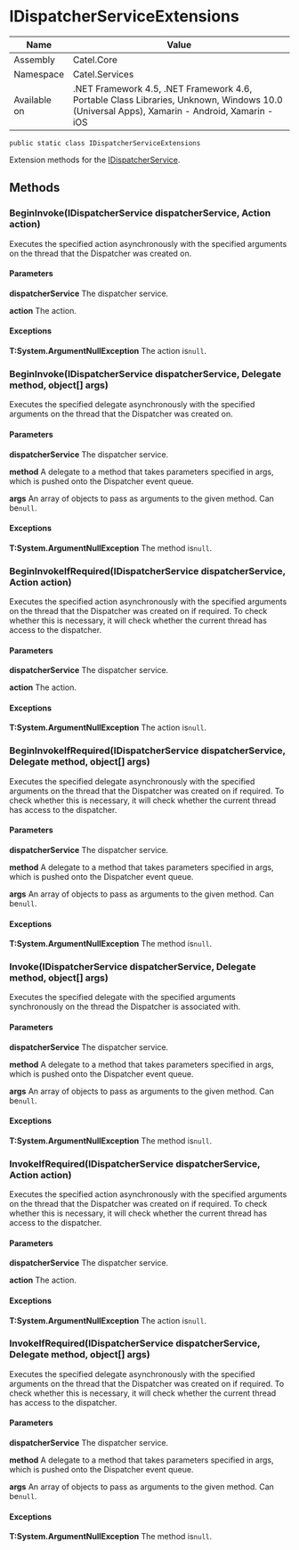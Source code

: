 

# IDispatcherServiceExtensions

Name|Value
---|---
Assembly|Catel.Core
Namespace|Catel.Services
Available on|.NET Framework 4.5, .NET Framework 4.6, Portable Class Libraries, Unknown, Windows 10.0 (Universal Apps), Xamarin - Android, Xamarin - iOS

```
public static class IDispatcherServiceExtensions
```

Extension methods for the [IDispatcherService](#).



## Methods

### BeginInvoke(IDispatcherService dispatcherService, Action action)

Executes the specified action asynchronously with the specified arguments on the thread that the Dispatcher was created on.

#### Parameters

**dispatcherService**
The dispatcher service.

**action**
The action.

#### Exceptions

**T:System.ArgumentNullException**
The action is`null`.



### BeginInvoke(IDispatcherService dispatcherService, Delegate method, object[] args)

Executes the specified delegate asynchronously with the specified arguments on the thread that the Dispatcher was created on.

#### Parameters

**dispatcherService**
The dispatcher service.

**method**
A delegate to a method that takes parameters specified in args, which is pushed onto the Dispatcher event queue.

**args**
An array of objects to pass as arguments to the given method. Can be`null`.

#### Exceptions

**T:System.ArgumentNullException**
The method is`null`.



### BeginInvokeIfRequired(IDispatcherService dispatcherService, Action action)

Executes the specified action asynchronously with the specified arguments on the thread that the Dispatcher was created on if required. To check whether this is necessary, it will check whether the current thread has access to the dispatcher.

#### Parameters

**dispatcherService**
The dispatcher service.

**action**
The action.

#### Exceptions

**T:System.ArgumentNullException**
The action is`null`.



### BeginInvokeIfRequired(IDispatcherService dispatcherService, Delegate method, object[] args)

Executes the specified delegate asynchronously with the specified arguments on the thread that the Dispatcher was created on if required. To check whether this is necessary, it will check whether the current thread has access to the dispatcher.

#### Parameters

**dispatcherService**
The dispatcher service.

**method**
A delegate to a method that takes parameters specified in args, which is pushed onto the Dispatcher event queue.

**args**
An array of objects to pass as arguments to the given method. Can be`null`.

#### Exceptions

**T:System.ArgumentNullException**
The method is`null`.



### Invoke(IDispatcherService dispatcherService, Delegate method, object[] args)

Executes the specified delegate with the specified arguments synchronously on the thread the Dispatcher is associated with.

#### Parameters

**dispatcherService**
The dispatcher service.

**method**
A delegate to a method that takes parameters specified in args, which is pushed onto the Dispatcher event queue.

**args**
An array of objects to pass as arguments to the given method. Can be`null`.

#### Exceptions

**T:System.ArgumentNullException**
The method is`null`.



### InvokeIfRequired(IDispatcherService dispatcherService, Action action)

Executes the specified action asynchronously with the specified arguments on the thread that the Dispatcher was created on if required. To check whether this is necessary, it will check whether the current thread has access to the dispatcher.

#### Parameters

**dispatcherService**
The dispatcher service.

**action**
The action.

#### Exceptions

**T:System.ArgumentNullException**
The action is`null`.



### InvokeIfRequired(IDispatcherService dispatcherService, Delegate method, object[] args)

Executes the specified delegate asynchronously with the specified arguments on the thread that the Dispatcher was created on if required. To check whether this is necessary, it will check whether the current thread has access to the dispatcher.

#### Parameters

**dispatcherService**
The dispatcher service.

**method**
A delegate to a method that takes parameters specified in args, which is pushed onto the Dispatcher event queue.

**args**
An array of objects to pass as arguments to the given method. Can be`null`.

#### Exceptions

**T:System.ArgumentNullException**
The method is`null`.



